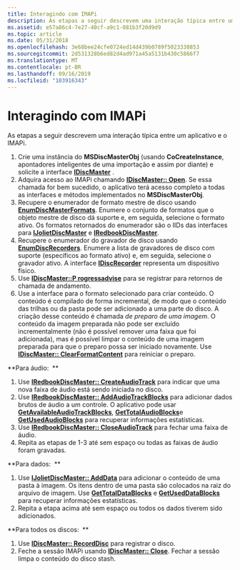 ```yaml
---
title: Interagindo com IMAPi
description: As etapas a seguir descrevem uma interação típica entre um aplicativo e o IMAPi.
ms.assetid: e57a86c4-7e27-40cf-a9c1-081b3f20d9d9
ms.topic: article
ms.date: 05/31/2018
ms.openlocfilehash: 3e68bee24cfe0724ed14d439b0789f5023338853
ms.sourcegitcommit: 2d531328b6ed82d4ad971a45a5131b430c5866f7
ms.translationtype: MT
ms.contentlocale: pt-BR
ms.lasthandoff: 09/16/2019
ms.locfileid: "103916343"
---
```

# <a name="interacting-with-imapi"></a>Interagindo com IMAPi

As etapas a seguir descrevem uma interação típica entre um aplicativo e o IMAPi.

1.  Crie uma instância do **MSDiscMasterObj** (usando **CoCreateInstance**, apontadores inteligentes de uma importação e assim por diante) e solicite a interface [**IDiscMaster**](/windows/desktop/api/Imapi/nn-imapi-idiscmaster) .
2.  Adquira acesso ao IMAPi chamando [**IDiscMaster:: Open**](/windows/desktop/api/Imapi/nf-imapi-idiscmaster-open). Se essa chamada for bem sucedido, o aplicativo terá acesso completo a todas as interfaces e métodos implementados no **MSDiscMasterObj**.
3.  Recupere o enumerador de formato mestre de disco usando [**EnumDiscMasterFormats**](/windows/desktop/api/Imapi/nf-imapi-idiscmaster-enumdiscmasterformats). Enumere o conjunto de formatos que o objeto mestre de disco dá suporte e, em seguida, selecione o formato ativo. Os formatos retornados do enumerador são o IIDs das interfaces para [**IJolietDiscMaster**](/windows/desktop/api/Imapi/nn-imapi-ijolietdiscmaster) e [**IRedbookDiscMaster**](/windows/desktop/api/Imapi/nn-imapi-iredbookdiscmaster).
4.  Recupere o enumerador do gravador de disco usando [**EnumDiscRecorders**](/windows/desktop/api/Imapi/nf-imapi-idiscmaster-enumdiscrecorders). Enumere a lista de gravadores de disco com suporte (específicos ao formato ativo) e, em seguida, selecione o gravador ativo. A interface [**IDiscRecorder**](/windows/desktop/api/Imapi/nn-imapi-idiscrecorder) representa um dispositivo físico.
5.  Use [**IDiscMaster::P rogressadvise**](/windows/desktop/api/Imapi/nf-imapi-idiscmaster-progressadvise) para se registrar para retornos de chamada de andamento.
6.  Use a interface para o formato selecionado para criar conteúdo. O conteúdo é compilado de forma incremental, de modo que o conteúdo das trilhas ou da pasta pode ser adicionado a uma parte do disco. A criação desse conteúdo é chamada *de preparo de uma imagem*. O conteúdo da imagem preparada não pode ser excluído incrementalmente (não é possível remover uma faixa que foi adicionada), mas é possível limpar o conteúdo de uma imagem preparada para que o preparo possa ser iniciado novamente. Use [**IDiscMaster:: ClearFormatContent**](/windows/desktop/api/Imapi/nf-imapi-idiscmaster-clearformatcontent) para reiniciar o preparo.

**Para áudio:  **

1.  Use [**IRedbookDiscMaster:: CreateAudioTrack**](/windows/desktop/api/Imapi/nf-imapi-iredbookdiscmaster-createaudiotrack) para indicar que uma nova faixa de áudio está sendo iniciada no disco.
2.  Use [**IRedbookDiscMaster:: AddAudioTrackBlocks**](/windows/desktop/api/Imapi/nf-imapi-iredbookdiscmaster-addaudiotrackblocks) para adicionar dados brutos de áudio a um controle. O aplicativo pode usar [**GetAvailableAudioTrackBlocks**](/windows/desktop/api/Imapi/nf-imapi-iredbookdiscmaster-getavailableaudiotrackblocks), [**GetTotalAudioBlocks**](/windows/desktop/api/Imapi/nf-imapi-iredbookdiscmaster-gettotalaudioblocks)e [**GetUsedAudioBlocks**](/windows/desktop/api/Imapi/nf-imapi-iredbookdiscmaster-getusedaudioblocks) para recuperar informações estatísticas.
3.  Use [**IRedbookDiscMaster:: CloseAudioTrack**](/windows/desktop/api/Imapi/nf-imapi-iredbookdiscmaster-closeaudiotrack) para fechar uma faixa de áudio.
4.  Repita as etapas de 1-3 até sem espaço ou todas as faixas de áudio foram gravadas.

**Para dados:  **

1.  Use [**IJolietDiscMaster:: AddData**](/windows/desktop/api/Imapi/nf-imapi-ijolietdiscmaster-adddata) para adicionar o conteúdo de uma pasta à imagem. Os itens dentro de uma pasta são colocados na raiz do arquivo de imagem. Use [**GetTotalDataBlocks**](/windows/desktop/api/Imapi/nf-imapi-ijolietdiscmaster-gettotaldatablocks) e [**GetUsedDataBlocks**](/windows/desktop/api/Imapi/nf-imapi-ijolietdiscmaster-getuseddatablocks) para recuperar informações estatísticas.
2.  Repita a etapa acima até sem espaço ou todos os dados tiverem sido adicionados.

**Para todos os discos:  **

1.  Use [**IDiscMaster:: RecordDisc**](/windows/desktop/api/Imapi/nf-imapi-idiscmaster-recorddisc) para registrar o disco.
2.  Feche a sessão IMAPi usando [**IDiscMaster:: Close**](/windows/desktop/api/Imapi/nf-imapi-idiscmaster-close). Fechar a sessão limpa o conteúdo do disco stash.

 

 




